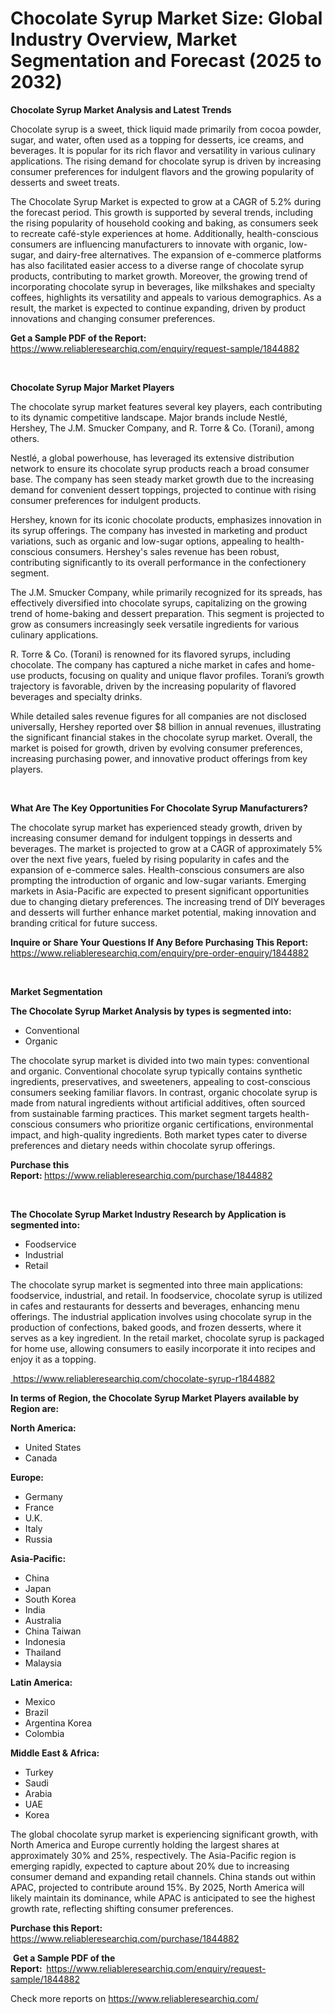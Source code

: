 <p><h1>Chocolate Syrup Market Size: Global Industry Overview, Market Segmentation and Forecast (2025 to 2032)</h1></p><p><strong>Chocolate Syrup Market Analysis and Latest Trends</strong></p>
<p><p>Chocolate syrup is a sweet, thick liquid made primarily from cocoa powder, sugar, and water, often used as a topping for desserts, ice creams, and beverages. It is popular for its rich flavor and versatility in various culinary applications. The rising demand for chocolate syrup is driven by increasing consumer preferences for indulgent flavors and the growing popularity of desserts and sweet treats.</p><p>The Chocolate Syrup Market is expected to grow at a CAGR of 5.2% during the forecast period. This growth is supported by several trends, including the rising popularity of household cooking and baking, as consumers seek to recreate café-style experiences at home. Additionally, health-conscious consumers are influencing manufacturers to innovate with organic, low-sugar, and dairy-free alternatives. The expansion of e-commerce platforms has also facilitated easier access to a diverse range of chocolate syrup products, contributing to market growth. Moreover, the growing trend of incorporating chocolate syrup in beverages, like milkshakes and specialty coffees, highlights its versatility and appeals to various demographics. As a result, the market is expected to continue expanding, driven by product innovations and changing consumer preferences.</p></p>
<p><strong>Get a Sample PDF of the Report:&nbsp;</strong> <a href="https://www.reliableresearchiq.com/enquiry/request-sample/1844882?utm_campaign=2271&utm_medium=2&utm_source=Github&utm_content=ia&utm_term=07042025&utm_id=chocolate-syrup">https://www.reliableresearchiq.com/enquiry/request-sample/1844882</a></p>
<p>&nbsp;</p>
<p><strong>Chocolate Syrup Major Market Players</strong></p>
<p><p>The chocolate syrup market features several key players, each contributing to its dynamic competitive landscape. Major brands include Nestlé, Hershey, The J.M. Smucker Company, and R. Torre & Co. (Torani), among others.</p><p>Nestlé, a global powerhouse, has leveraged its extensive distribution network to ensure its chocolate syrup products reach a broad consumer base. The company has seen steady market growth due to the increasing demand for convenient dessert toppings, projected to continue with rising consumer preferences for indulgent products.</p><p>Hershey, known for its iconic chocolate products, emphasizes innovation in its syrup offerings. The company has invested in marketing and product variations, such as organic and low-sugar options, appealing to health-conscious consumers. Hershey's sales revenue has been robust, contributing significantly to its overall performance in the confectionery segment.</p><p>The J.M. Smucker Company, while primarily recognized for its spreads, has effectively diversified into chocolate syrups, capitalizing on the growing trend of home-baking and dessert preparation. This segment is projected to grow as consumers increasingly seek versatile ingredients for various culinary applications.</p><p>R. Torre & Co. (Torani) is renowned for its flavored syrups, including chocolate. The company has captured a niche market in cafes and home-use products, focusing on quality and unique flavor profiles. Torani’s growth trajectory is favorable, driven by the increasing popularity of flavored beverages and specialty drinks.</p><p>While detailed sales revenue figures for all companies are not disclosed universally, Hershey reported over $8 billion in annual revenues, illustrating the significant financial stakes in the chocolate syrup market. Overall, the market is poised for growth, driven by evolving consumer preferences, increasing purchasing power, and innovative product offerings from key players.</p></p>
<p>&nbsp;</p>
<p><strong>What Are The Key Opportunities For Chocolate Syrup Manufacturers?</strong></p>
<p><p>The chocolate syrup market has experienced steady growth, driven by increasing consumer demand for indulgent toppings in desserts and beverages. The market is projected to grow at a CAGR of approximately 5% over the next five years, fueled by rising popularity in cafes and the expansion of e-commerce sales. Health-conscious consumers are also prompting the introduction of organic and low-sugar variants. Emerging markets in Asia-Pacific are expected to present significant opportunities due to changing dietary preferences. The increasing trend of DIY beverages and desserts will further enhance market potential, making innovation and branding critical for future success.</p></p>
<p><strong>Inquire or Share Your Questions If Any Before Purchasing This Report:</strong> <a href="https://www.reliableresearchiq.com/enquiry/pre-order-enquiry/1844882?utm_campaign=2271&utm_medium=2&utm_source=Github&utm_content=ia&utm_term=07042025&utm_id=chocolate-syrup">https://www.reliableresearchiq.com/enquiry/pre-order-enquiry/1844882</a></p>
<p>&nbsp;</p>
<p><strong>Market Segmentation</strong></p>
<p><strong>The Chocolate Syrup Market Analysis by types is segmented into:</strong></p>
<p><ul><li>Conventional</li><li>Organic</li></ul></p>
<p><p>The chocolate syrup market is divided into two main types: conventional and organic. Conventional chocolate syrup typically contains synthetic ingredients, preservatives, and sweeteners, appealing to cost-conscious consumers seeking familiar flavors. In contrast, organic chocolate syrup is made from natural ingredients without artificial additives, often sourced from sustainable farming practices. This market segment targets health-conscious consumers who prioritize organic certifications, environmental impact, and high-quality ingredients. Both market types cater to diverse preferences and dietary needs within chocolate syrup offerings.</p></p>
<p><strong>Purchase this Report:&nbsp;</strong><a href="https://www.reliableresearchiq.com/purchase/1844882?utm_campaign=2271&utm_medium=2&utm_source=Github&utm_content=ia&utm_term=07042025&utm_id=chocolate-syrup">https://www.reliableresearchiq.com/purchase/1844882</a></p>
<p>&nbsp;</p>
<p><strong>The Chocolate Syrup Market Industry Research by Application is segmented into:</strong></p>
<p><ul><li>Foodservice</li><li>Industrial</li><li>Retail</li></ul></p>
<p><p>The chocolate syrup market is segmented into three main applications: foodservice, industrial, and retail. In foodservice, chocolate syrup is utilized in cafes and restaurants for desserts and beverages, enhancing menu offerings. The industrial application involves using chocolate syrup in the production of confections, baked goods, and frozen desserts, where it serves as a key ingredient. In the retail market, chocolate syrup is packaged for home use, allowing consumers to easily incorporate it into recipes and enjoy it as a topping.</p></p>
<p><a href="https://www.reliableresearchiq.com/chocolate-syrup-r1844882?utm_campaign=2271&utm_medium=2&utm_source=Github&utm_content=ia&utm_term=07042025&utm_id=chocolate-syrup">&nbsp;https://www.reliableresearchiq.com/chocolate-syrup-r1844882</a></p>
<p><strong>In terms of Region, the Chocolate Syrup Market Players available by Region are:</strong></p>
<p>
    <p> <strong> North America: </strong>
        <ul>
            <li>United States</li>
            <li>Canada</li>
        </ul>
        </p> 
    <p> <strong> Europe: </strong>
        <ul>
            <li>Germany</li>
            <li>France</li>
            <li>U.K.</li>
            <li>Italy</li>
            <li>Russia</li>
        </ul>
        </p> 
    <p> <strong> Asia-Pacific: </strong>
        <ul>
            <li>China</li>
            <li>Japan</li>
            <li>South Korea</li>
            <li>India</li>
            <li>Australia</li>
            <li>China Taiwan</li>
            <li>Indonesia</li>
            <li>Thailand</li>
            <li>Malaysia</li>
        </ul>
        </p> 
    <p> <strong> Latin America: </strong>
        <ul>
            <li>Mexico</li>
            <li>Brazil</li>
            <li>Argentina Korea</li>
            <li>Colombia</li>
        </ul>
        </p> 
    <p> <strong> Middle East & Africa: </strong>
        <ul>
            <li>Turkey</li>
            <li>Saudi</li>
            <li>Arabia</li>
            <li>UAE</li>
            <li>Korea</li>
        </ul>
    </p>
    </p>
<p><p>The global chocolate syrup market is experiencing significant growth, with North America and Europe currently holding the largest shares at approximately 30% and 25%, respectively. The Asia-Pacific region is emerging rapidly, expected to capture about 20% due to increasing consumer demand and expanding retail channels. China stands out within APAC, projected to contribute around 15%. By 2025, North America will likely maintain its dominance, while APAC is anticipated to see the highest growth rate, reflecting shifting consumer preferences.</p></p>
<p><strong>Purchase this Report: </strong><a href="https://www.reliableresearchiq.com/purchase/1844882?utm_campaign=2271&utm_medium=2&utm_source=Github&utm_content=ia&utm_term=07042025&utm_id=chocolate-syrup">https://www.reliableresearchiq.com/purchase/1844882</a></p>
<p>&nbsp;<strong>Get a Sample PDF of the Report:&nbsp;&nbsp;</strong><a href="https://www.reliableresearchiq.com/enquiry/request-sample/1844882?utm_campaign=2271&utm_medium=2&utm_source=Github&utm_content=ia&utm_term=07042025&utm_id=chocolate-syrup">https://www.reliableresearchiq.com/enquiry/request-sample/1844882</a></p>
<p><strong></strong></p>
<p>Check more reports on <a href="https://www.reliableresearchiq.com/?utm_campaign=2271&utm_medium=2&utm_source=Github&utm_content=ia&utm_term=07042025&utm_id=chocolate-syrup">https://www.reliableresearchiq.com/</a></p>